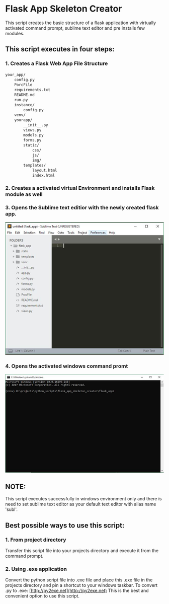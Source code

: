 # Flask App Skeleton Creator
This script creates the basic structure of a flask application with virtually activated command prompt, sublime text editor and pre installs few modules.

## This script executes in four steps:
### 1. Creates a Flask Web App File Structure
```
your_app/
    config.py
    PorcFile
    requirements.txt
    README.md
    run.py
    instance/
        config.py
    venv/
    yourapp/
        __init__.py
        views.py
        models.py
        forms.py
        static/
            css/
            js/
            img/
        templates/
            layout.html
            index.html
```
### 2. Creates a activated virtual Environment and installs Flask module as well

### 3. Opens the Sublime text editior with the newly created flask app.
![alt text](img/sublime.JPG "sublime text")

### 4. Opens the activated windows command promt
![alt text](img/cmd.JPG "command prompt")

## NOTE:
This script executes successfully in windows environment only and there is need to set sublime text editor as your default text editor with alias name 'subl'.

## Best possible ways to use this script:
### 1. From project directory
Transfer this script file into your projects directory and execute it from the command prompt.
### 2. Using .exe application
Convert the python script file into .exe file and place this .exe file in the projects directory and pin a shortcut to your windows taskbar.
To convert .py to .exe: [http://py2exe.net](http://py2exe.net)
This is the best and convenient option to use this script.
